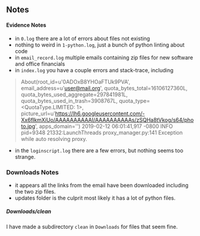 ## Notes

#### Evidence Notes
- in `0.log` there are a lot of errors about files not existing
- nothing to weird in `1-python.log`, just a bunch of python linting about code
- in `email_record.log` multiple emails containing zip files for new software and office financials
- in `index.log` you have a couple errors and stack-trace, including
> About(root_id=u'0ADOxB8YHOaFTUk9PVA', email_address=u'user@mail.org', quota_bytes_total=16106127360L, quota_bytes_used_aggregate=297841981L, quota_bytes_used_in_trash=3908767L, quota_type=<QuotaType.LIMITED: 1>, picture_url=u'https://lh6.googleusercontent.com/-Xx6fIkmXiUo/AAAAAAAAAAI/AAAAAAAAAAs/zSQHa8tVkog/s64/photo.jpg', apps_domain='')
> 2019-02-12 06:01:41,917 -0800 INFO pid=9348 21332:LaunchThreads   proxy_manager.py:141 Exception while auto resolving proxy.
- in the `loginscript.log` there are a few errors, but nothing seems too strange.

### Downloads Notes
- it appears all the links from the email have been downloaded including the two zip files.
- updates folder is the culprit most likely it has a lot of python files.

##### Downloads/clean
I have made a subdirectory `clean` in `Downloads` for files that seem fine.
